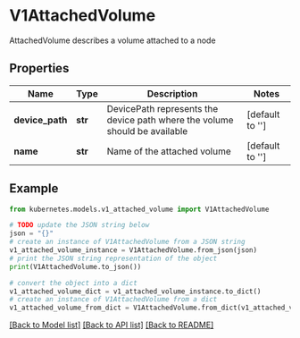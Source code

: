 # V1AttachedVolume

AttachedVolume describes a volume attached to a node

## Properties

Name | Type | Description | Notes
------------ | ------------- | ------------- | -------------
**device_path** | **str** | DevicePath represents the device path where the volume should be available | [default to '']
**name** | **str** | Name of the attached volume | [default to '']

## Example

```python
from kubernetes.models.v1_attached_volume import V1AttachedVolume

# TODO update the JSON string below
json = "{}"
# create an instance of V1AttachedVolume from a JSON string
v1_attached_volume_instance = V1AttachedVolume.from_json(json)
# print the JSON string representation of the object
print(V1AttachedVolume.to_json())

# convert the object into a dict
v1_attached_volume_dict = v1_attached_volume_instance.to_dict()
# create an instance of V1AttachedVolume from a dict
v1_attached_volume_from_dict = V1AttachedVolume.from_dict(v1_attached_volume_dict)
```
[[Back to Model list]](../README.md#documentation-for-models) [[Back to API list]](../README.md#documentation-for-api-endpoints) [[Back to README]](../README.md)


